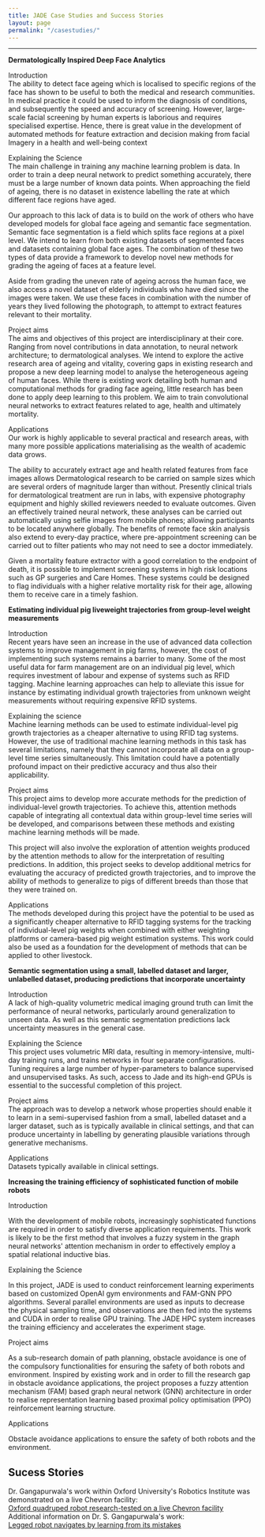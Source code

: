 ```yaml
---
title: JADE Case Studies and Success Stories
layout: page
permalink: "/casestudies/"
---
```



--------------------------

**Dermatologically Inspired Deep Face Analytics** 

Introduction <br>
The ability to detect face ageing which is localised to specific regions of the face has shown to be useful to both the medical and research communities. In medical practice it could be used to inform the diagnosis of conditions, and subsequently the speed and accuracy of screening. However, large-scale facial screening by human experts is laborious and requires specialised expertise. Hence, there is great value in the development of automated methods for feature extraction and decision making from facial Imagery in a health and well-being context 
<br>

Explaining the Science <br>
The main challenge in training any machine learning problem is data. In order to train a deep neural network to predict something accurately, there must be a large number of known data points. When approaching the field of ageing, there is no dataset in existence labelling the rate at which different face regions have aged. 

Our approach to this lack of data is to build on the work of others who have developed models for global face ageing and semantic face segmentation. Semantic face segmentation is a field which splits face regions at a pixel level. We intend to learn from both existing datasets of segmented faces and datasets containing global face ages. The combination of these two types of data provide a framework to develop novel new methods for grading the ageing of faces at a feature level. 

Aside from grading the uneven rate of ageing across the human face, we also access a novel dataset of elderly individuals who have died since the images were taken. We use these faces in combination with the number of years they lived following the photograph, to attempt to extract features relevant to their mortality.  <br>

Project aims <br>
The aims and objectives of this project are interdisciplinary at their core. Ranging from novel contributions in data annotation, to neural network architecture; to dermatological analyses. We intend to explore the active research area of ageing and vitality, covering gaps in existing research and propose a new deep learning model to analyse the heterogeneous ageing of human faces. While there is existing work detailing both human and computational methods for grading face ageing, little research has been done to apply deep learning to this problem. We aim to train convolutional neural networks to extract features related to age, health and ultimately mortality. <br>

Applications <br>
Our work is highly applicable to several practical and research areas, with many more possible applications materialising as the wealth of academic data grows. 

The ability to accurately extract age and health related features from face images allows Dermatological research to be carried on sample sizes which are several orders of magnitude larger than without. Presently clinical trials for dermatological treatment are run in labs, with expensive photography equipment and highly skilled reviewers needed to evaluate outcomes. Given an effectively trained neural network, these analyses can be carried out automatically using selfie images from mobile phones; allowing participants to be located anywhere globally. The benefits of remote face skin analysis also extend to every-day practice, where pre-appointment screening can be carried out to filter patients who may not need to see a doctor immediately. 

Given a mortality feature extractor with a good correlation to the endpoint of death, it is possible to implement screening systems in high risk locations such as GP surgeries and Care Homes. These systems could be designed to flag individuals with a higher relative mortality risk for their age, allowing them to receive care in a timely fashion. 

**Estimating individual pig liveweight trajectories from group-level weight measurements**

Introduction <br>
Recent years have seen an increase in the use of advanced data collection systems to improve management in pig farms, however, the cost of implementing such systems remains a barrier to many. Some of the most useful data for farm management are on an individual pig level, which requires investment of labour and expense of systems such as RFID tagging. Machine learning approaches can help to alleviate this issue for instance by estimating individual growth trajectories from unknown weight measurements without requiring expensive RFID systems. 

Explaining the science <br>
Machine learning methods can be used to estimate individual-level pig growth trajectories as a cheaper alternative to using RFID tag systems. However, the use of traditional machine learning methods in this task has several limitations, namely that they cannot incorporate all data on a group-level time series simultaneously. This limitation could have a potentially profound impact on their predictive accuracy and thus also their applicability. 

Project aims <br>
This project aims to develop more accurate methods for the prediction of individual-level growth trajectories. To achieve this, attention methods capable of integrating all contextual data within group-level time series will be developed, and comparisons between these methods and existing machine learning methods will be made. 

This project will also involve the exploration of attention weights produced by the attention methods to allow for the interpretation of resulting predictions. In addition, this project seeks to develop additional metrics for evaluating the accuracy of predicted growth trajectories, and to improve the ability of methods to generalize to pigs of different breeds than those that they were trained on. 

Applications <br>
The methods developed during this project have the potential to be used as a significantly cheaper alternative to RFID tagging systems for the tracking of individual-level pig weights when combined with either weighting platforms or camera-based pig weight estimation systems. This work could also be used as a foundation for the development of methods that can be applied to other livestock.

**Semantic segmentation using a small, labelled dataset and larger, unlabelled dataset, producing predictions that incorporate uncertainty**

Introduction <br>
A lack of high-quality volumetric medical imaging ground truth can limit the performance of neural networks, particularly around generalization to unseen data. As well as this semantic segmentation predictions lack uncertainty measures in the general case. 

Explaining the Science <br>
This project uses volumetric MRI data, resulting in memory-intensive, multi-day training runs, and trains networks in four separate configurations. Tuning requires a large number of hyper-parameters to balance supervised and unsupervised tasks. As such, access to Jade and its high-end GPUs is essential to the successful completion of this project. 

Project aims <br>
The approach was to develop a network whose properties should enable it to learn in a semi-supervised fashion from a small, labelled dataset and a larger dataset, such as is typically available in clinical settings, and that can produce uncertainty in labelling by generating plausible variations through generative mechanisms. 

Applications <br>
Datasets typically available in clinical settings. 

**Increasing the training efficiency of sophisticated function of mobile robots**

Introduction <br>

With the development of mobile robots, increasingly sophisticated functions are required in order to satisfy diverse application requirements. This work is likely to be the first method that involves a fuzzy system in the graph neural networks' attention mechanism in order to effectively employ a spatial relational inductive bias. 

Explaining the Science <br>

In this project, JADE is used to conduct reinforcement learning experiments based on customized OpenAI gym environments and FAM-GNN PPO algorithms. Several parallel environments are used as inputs to decrease the physical sampling time, and observations are then fed into the systems and CUDA in order to realise GPU training. The JADE HPC system increases the training efficiency and accelerates the experiment stage. 

Project aims <br>

As a sub-research domain of path planning, obstacle avoidance is one of the compulsory functionalities for ensuring the safety of both robots and environment. Inspired by existing work and in order to fill the research gap in obstacle avoidance applications, the project proposes a fuzzy attention mechanism (FAM) based graph neural network (GNN) architecture in order to realise representation learning based proximal policy optimisation (PPO) reinforcement learning structure. 

Applications <br>

Obstacle avoidance applications to ensure the safety of both robots and the environment. 

## Sucess Stories

Dr. Gangapurwala's work within Oxford University's Robotics Institute was demonstrated on a live Chevron facility:<br>
[Oxford quadruped robot research-tested on a live Chevron facility](https://eng.ox.ac.uk/news/oxford-quadruped-robot-research-tested-on-a-live-chevron-facility/)
<br>
Additional information on Dr. S. Gangapurwala's work:<br>
[Legged robot navigates by learning from its mistakes](https://eng.ox.ac.uk/case-studies/robot-navigates-by-learning-from-its-mistakes/)
<br>
